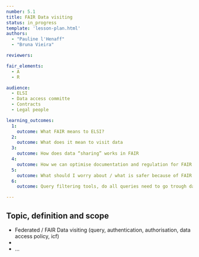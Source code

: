 ```yaml
---
number: 5.1
title: FAIR Data visiting
status: in_progress
template: 'lesson-plan.html'
authors:
  - "Pauline l'Henaff"
  - "Bruna Vieira"

reviewers:

fair_elements:
  - A
  - R

audience:
  - ELSI 
  - Data access committe
  - Contracts 
  - Legal people

learning_outcomes:
  1:
    outcome: What FAIR means to ELSI?
  2:
    outcome: What does it mean to visit data
  3:
    outcome: How does data “sharing” works in FAIR
  4:
    outcome: How we can optimise documentation and regulation for FAIR data visiting
  5:
    outcome: What should I worry about / what is safer because of FAIR
  6:
    outcome: Query filtering tools, do all queries need to go trough data access committee? Automating data access control

--- 
```


## Topic, definition and scope



* Federated / FAIR Data visiting (query, authentication, authorisation, data access policy, icf)
* 
* …
